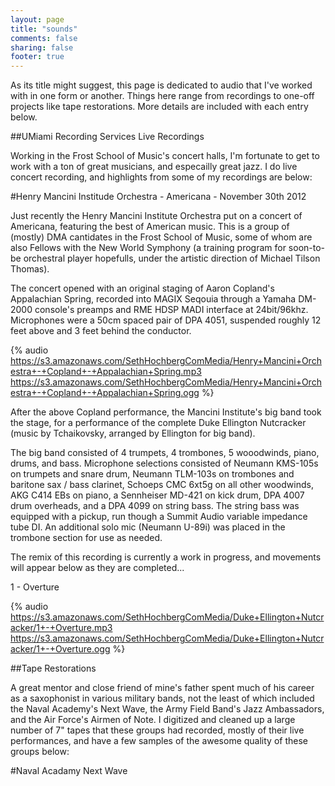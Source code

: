 ```yaml
---
layout: page
title: "sounds"
comments: false
sharing: false
footer: true
---
```


As its title might suggest, this page is dedicated to audio that I've worked with in one form or another. Things here range from recordings to one-off projects like tape restorations. More details are included with each entry below. 

##UMiami Recording Services Live Recordings

Working in the Frost School of Music's concert halls, I'm fortunate to get to work with a ton of great musicians, and especailly great jazz. I do live concert recording, and highlights from some of my recordings are below: 

#Henry Mancini Institude Orchestra - Americana - November 30th 2012

Just recently the Henry Mancini Institute Orchestra put on a concert of Americana, featuring the best of American music. This is a group of (mostly) DMA cantidates in the Frost School of Music, some of whom are also Fellows with the New World Symphony (a training program for soon-to-be orchestral player hopefulls, under the artistic direction of Michael Tilson Thomas). 

The concert opened with an original staging of Aaron Copland's Appalachian Spring, recorded into MAGIX Seqouia through a Yamaha DM-2000 console's preamps and RME HDSP MADI interface at 24bit/96khz. Microphones were a 50cm spaced pair of DPA 4051, suspended roughly 12 feet above and 3 feet behind the conductor. 

{% audio https://s3.amazonaws.com/SethHochbergComMedia/Henry+Mancini+Orchestra+-+Copland+-+Appalachian+Spring.mp3 https://s3.amazonaws.com/SethHochbergComMedia/Henry+Mancini+Orchestra+-+Copland+-+Appalachian+Spring.ogg %}

After the above Copland performance, the Mancini Institute's big band took the stage, for a performance of the complete Duke Ellington Nutcracker (music by Tchaikovsky, arranged by Ellington for big band). 

The big band consisted of 4 trumpets, 4 trombones, 5 wooodwinds, piano, drums, and bass. Microphone selections consisted of Neumann KMS-105s on trumpets and snare drum, Neumann TLM-103s on trombones and baritone sax / bass clarinet, Schoeps CMC 6xt5g on all other woodwinds, AKG C414 EBs on piano, a Sennheiser MD-421 on kick drum, DPA 4007 drum overheads, and a DPA 4099 on string bass. The string bass was equipped with a pickup, run though a Summit Audio variable impedance tube DI. An additional solo mic (Neumann U-89i) was placed in the trombone section for use as needed. 


The remix of this recording is currently a work in progress, and movements will appear below as they are completed...

1 - Overture

{% audio https://s3.amazonaws.com/SethHochbergComMedia/Duke+Ellington+Nutcracker/1+-+Overture.mp3 https://s3.amazonaws.com/SethHochbergComMedia/Duke+Ellington+Nutcracker/1+-+Overture.ogg %}



##Tape Restorations

A great mentor and close friend of mine's father spent much of his career as a saxophonist in various military bands, not the least of which included the Naval Academy's Next Wave, the Army Field Band's Jazz Ambassadors, and the Air Force's Airmen of Note. I digitized and cleaned up a large number of 7" tapes that these groups had recorded, mostly of their live performances, and have a few samples of the awesome quality of these groups below:

#Naval Acadamy Next Wave

